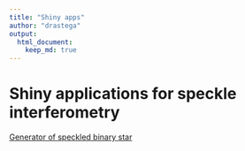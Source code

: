 ```yaml
---
title: "Shiny apps"
author: "drastega"
output:
  html_document:
    keep_md: true
---
```


# Shiny applications for speckle interferometry

[Generator of speckled binary star](https://drastega.shinyapps.io/speckle_binary/)

